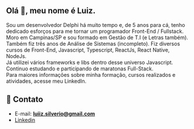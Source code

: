 ## Olá 👋, meu nome é Luiz.

Sou um desenvolvedor Delphi há muito tempo e, de 5 anos para cá, tenho dedicado esforços para me tornar um programador Front-End / Fullstack.<br/>
Moro em Campinas/SP e sou formado em Gestão de T.I (e Letras também).<br/>
Também fiz três anos de Análise de Sistemas (incompleto).
Fiz diversos cursos de Front-End, Javascript, Typescript, ReactJs, React Native, NodeJs.<br/>
Já utilizei vários frameworks e libs dentro desse universo Javascript.<br/>
Continuo estudando e participando de maratonas Full-Stack.<br/>
Para maiores informações sobre minha formação, cursos realizados e atividades, acesse meu LinkedIn.

## :email: Contato

* E-mail: [**luiiz.silverio@gmail.com**](mailto:luiiz.silverio@gmail.com)
* [Linkedin](https://www.linkedin.com/in/luiz-silv%C3%A9rio-de-oliveira-6b6067210/)


<!--
**luiizsilverio/luiizsilverio** is a ✨ _special_ ✨ repository because its `README.md` (this file) appears on your GitHub profile.

Here are some ideas to get you started:

- 🔭 I’m currently working on ...
- 🌱 I’m currently learning ...
- 👯 I’m looking to collaborate on ...
- 🤔 I’m looking for help with ...
- 💬 Ask me about ...
- 📫 How to reach me: ...
- 😄 Pronouns: ...
- ⚡ Fun fact: ...
-->
